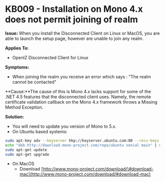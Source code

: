 # KB009 - Installation on Mono 4.x does not permit joining of realm

**Issue:** When you install the Disconnected Client on Linux or MacOS, you are able to launch the setup page, however are unable to join any realm.

**Applies To:**

* OpenIZ Disconnected Client for Linux

**Symptoms:**

* When joining the realm you receive an error which says : "The realm cannot be contacted"

**Cause:**The cause of this is Mono 4.x lacks support for some of the .NET 4.5 features that the disconnected client uses. Namely, the remote certificate validation callback on the Mono 4.x framework throws a Missing Method Exception.

**Solution:**

* You will need to update you version of Mono to 5.x.
* On Ubuntu based systems:

```bash
sudo apt-key adv --keyserver hkp://keyserver.ubuntu.com:80 --recv-keys 3FA7E0328081BFF6A14DA29AA6A19B38D3D831EF
echo "deb http://download.mono-project.com/repo/ubuntu xenial main" | sudo tee /etc/apt/sources.list.d/mono-official.list
sudo apt-get update
sudo apt-get upgrade
```

* On MacOS 
  * Download [http://www.mono-project.com/download/\#download-mac](http://www.mono-project.com/download/#download-mac)

